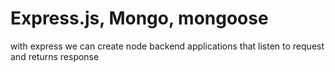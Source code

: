 # Express.js, Mongo, mongoose

with express we can create node backend applications
that listen to request and returns response